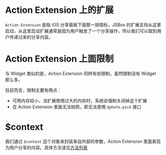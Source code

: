 # Action Extension 上的扩展

`Action Extension` 是指 iOS 分享面板下面那一排图标，JSBox 的扩展支持从这里启动，从这里启动扩展通常是因为用户触发了一个分享操作，所以我们可以取到用户传递过来的分享内容。

# Action Extension 上面限制

与 Widget 类似的是，Action Extension 同样有些限制，虽然限制没有 Widget 那么多。

目前而言，限制主要有两点：

- 可用内存较小，当扩展使用过大的内存时，系统会强制关闭掉这个扩展
- 在 Action Extension 里面无法拍照，即无法使用 `$photo.pick` 接口

# $context

我们通过 `$context` 这个对象来封装来自外部的参数，Action Extension 里面表现为用户分享的内容。具体方法请见[方法列表](context/method.md)